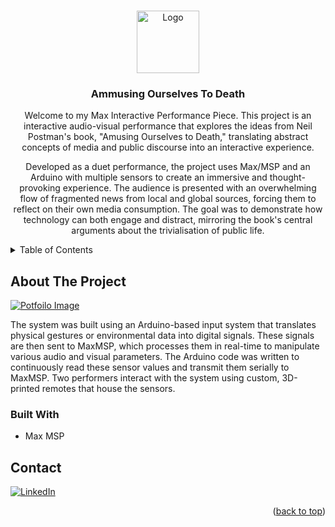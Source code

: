 <!-- Improved compatibility of back to top link: See: https://github.com/othneildrew/Best-README-Template/pull/73 -->
<a id="readme-top"></a>
<!--
*** Thanks for checking out the Best-README-Template. If you have a suggestion
*** that would make this better, please fork the repo and create a pull request
*** or simply open an issue with the tag "enhancement".
*** Don't forget to give the project a star!
*** Thanks again! Now go create something AMAZING! :D
-->



<!-- PROJECT SHIELDS -->
<!--
*** I'm using markdown "reference style" links for readability.
*** Reference links are enclosed in brackets [ ] instead of parentheses ( ).
*** See the bottom of this document for the declaration of the reference variables
*** for contributors-url, forks-url, etc. This is an optional, concise syntax you may use.
*** https://www.markdownguide.org/basic-syntax/#reference-style-links
-->



<!-- PROJECT LOGO -->
<br />
<div align="center">
  <a href="https://github.com/annikajun/Portfolio_2023">
    <img src="Images/About.png" alt="Logo" width="100" height="100">
  </a>

<h3 align="center">Ammusing Ourselves To Death</h3>

  <p align="center">
    Welcome to my Max Interactive Performance Piece. This project is an interactive audio-visual performance that explores the ideas from Neil Postman's book, "Amusing Ourselves to Death," translating abstract concepts of media and public discourse into an interactive experience.

Developed as a duet performance, the project uses Max/MSP and an Arduino with multiple sensors to create an immersive and thought-provoking experience. The audience is presented with an overwhelming flow of fragmented news from local and global sources, forcing them to reflect on their own media consumption. The goal was to demonstrate how technology can both engage and distract, mirroring the book's central arguments about the trivialisation of public life.
  </p>
</div>



<!-- TABLE OF CONTENTS -->
<details>
  <summary>Table of Contents</summary>
  <ol>
    <li>
      <a href="#about-the-project">About The Project</a>
      <ul>
        <li><a href="#built-with">Built With</a></li>
      </ul>
    </li>
    <li><a href="#contact">Contact</a></li>
  </ol>
</details>



<!-- ABOUT THE PROJECT -->
## About The Project

[![Potfoilo Image][product-screenshot]](https://annikajun.github.io/)

The system was built using an Arduino-based input system that translates physical gestures or environmental data into digital signals. These signals are then sent to MaxMSP, which processes them in real-time to manipulate various audio and visual parameters. The Arduino code was written to continuously read these sensor values and transmit them serially to MaxMSP. Two performers interact with the system using custom, 3D-printed remotes that house the sensors.



### Built With


- Max MSP


<!-- CONTACT -->
## Contact

[![LinkedIn][linkedin-shield]][linkedin-url]

<p align="right">(<a href="#readme-top">back to top</a>)</p>



<!-- MARKDOWN LINKS & IMAGES -->

[product-screenshot]: img/portfolio23_ss.png
[screenshot-link]: google.com

[max-shiled]:
[max-url]:

[linkedin-shield]: https://img.shields.io/badge/-LinkedIn-black.svg?style=for-the-badge&logo=linkedin&colorB=555
[linkedin-url]: https://linkedin.com/in/annika-jungfleisch

[HTML5]: https://img.shields.io/badge/HTML5-E34F26?style=for-the-badge&logo=html5&logoColor=white
[HTML5-url]: https://developer.mozilla.org/en-US/docs/Web/HTML

[CSS3]: https://img.shields.io/badge/CSS3-1572B6?style=for-the-badge&logo=css3&logoColor=white
[CSS3-url]: https://developer.mozilla.org/en-US/docs/Web/CSS

[JavaScript]: https://img.shields.io/badge/JavaScript-F7DF1E?style=for-the-badge&logo=javascript&logoColor=black
[JavaScript-url]: https://developer.mozilla.org/en-US/docs/Web/JavaScript

[JQuery]: https://img.shields.io/badge/jQuery-0769AD?style=for-the-badge&logo=jquery&logoColor=white
[JQuery-url]: https://jquery.com
